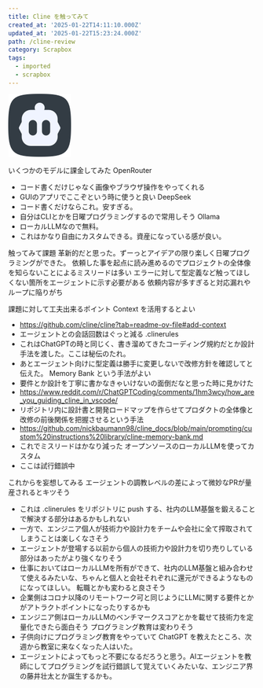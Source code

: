 ```yaml
---
title: Cline を触ってみて
created_at: '2025-01-22T14:11:10.000Z'
updated_at: '2025-01-22T15:23:24.000Z'
path: /cline-review
category: Scrapbox
tags:
  - imported
  - scrapbox
---
```

![](./c658c89fa8a2d28c79fa8d6c916f4af7.jpg)

いくつかのモデルに課金してみた
OpenRouter
- コード書くだけじゃなく画像やブラウザ操作をやってくれる
- GUIのアプリでここぞという時に使うと良い
DeepSeek
- コード書くだけならこれ。安すぎる。
- 自分はCLIとかを日曜プログラミングするので常用しそう
Ollama
- ローカルLLMなので無料。
- これはかなり自由にカスタムできる。資産になっている感が良い。

触ってみて課題
革新的だと思った。ずーっとアイデアの限り楽しく日曜プログラミングができた。
依頼した事を起点に読み進めるのでプロジェクトの全体像を知らないことによるミスリードは多い
エラーに対して型定義など触ってほしくない箇所をエージェントに示す必要がある
依頼内容が多すぎると対応漏れやループに陥りがち

課題に対して工夫出来るポイント
Context を活用するとよい
- https://github.com/cline/cline?tab=readme-ov-file#add-context
- エージェントとの会話回数はぐっと減る
.clinerules 
- これはChatGPTの時と同じく、書き溜めてきたコーディング規約だとか設計手法を渡した。ここは秘伝のたれ。
- あとエージェント向けに型定義は勝手に変更しないで改修方針を確認してと伝えた。
Memory Bank という手法がよい
- 要件とか設計を丁寧に書かなきゃいけないの面倒だなと思った時に見かけた
- https://www.reddit.com/r/ChatGPTCoding/comments/1hm3wcy/how_are_you_guiding_cline_in_vscode/
- リポジトリ内に設計書と開発ロードマップを作らせてプロダクトの全体像と改修の前後関係を把握させるという手法
- https://github.com/nickbaumann98/cline_docs/blob/main/prompting/custom%20instructions%20library/cline-memory-bank.md
- これでミスリードはかなり減った
オープンソースのローカルLLMを使ってカスタム
- ここは試行錯誤中

これからを妄想してみる
エージェントの調教レベルの差によって微妙なPRが量産されるとキツそう
- これは .clinerules をリポジトリに push する、社内のLLM基盤を鍛えることで解決する部分はあるかもしれない
- 一方で、エンジニア個人が技術力や設計力をチームや会社に全て搾取されてしまうことは楽しくなさそう
- エージェントが登場する以前から個人の技術力や設計力を切り売りしている部分はあったがより強くなりそう
- 仕事においてはローカルLLMを所有ができて、社内のLLM基盤と組み合わせて使えるみたいな、ちゃんと個人と会社それぞれに還元ができるようなものになってほしい。
転職とかも変わると良さそう
- 企業側はコロナ以降のリモートワーク可と同じようにLLMに関する要件とかがアトラクトポイントになったりするかも
- エンジニア側はローカルLLMのベンチマークスコアとかを載せて技術力を定量化できたら面白そう
プログラミング教育は変わりそう
- 子供向けにプログラミング教育をやっていて ChatGPT を教えたところ、次週から教室に来なくなった人はいた。
- エージェントによってもっと不要になるだろうと思う。AIエージェントを教師にしてプログラミングを試行錯誤して覚えていくみたいな、エンジニア界の藤井壮太とか誕生するかも。
